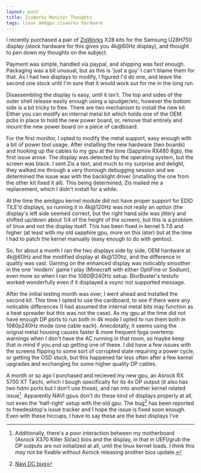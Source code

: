```yaml
---
layout: post
title: ZisWorks Monitor Thoughts
tags: linux amdgpu zisworks hardware
---
```


I recently purchased a pair of [ZisWorks](http://www.zisworks.com) X28 kits for the Samsung U28H750 display (stock hardware for this gives you 4k@60Hz display), and thought to pen down my thoughts on the subject.

Payment was simple, handled via paypal, and shipping was fast enough. Packaging was a bit unusual, but as this is 'just a guy' I can't blame them for that. As I had two displays to modify, I figured I'd do one, and leave the second one stock until I'm sure that it would work out for me in the long run.

Disassembling the display is easy, until it isn't. The top and sides of the outer shell release easily enough using a spudger/etc, however the bottom side is a bit tricky to free. There are two mechanism to install the new kit. Either you can modify an internal metal bit which holds one of the OEM pcbs in place to hold the new power board, or, remove that entirely and mount the new power board on a piece of cardboard.

For the first monitor, I opted to modify the metal support, easy enough with a bit of power tool usage. After installing the new hardware (two boards) and hooking up the cables to my gpu at the time (Sapphire RX480 8gb), the first issue arose. The display was detected by the operating system, but the screen was black. I sent Zis a text, and much to my surprise and delight, they walked me through a very thorough debugging session and we determined the issue was with the backlight driver (installing the one from the other kit fixed it all). This being determined, Zis mailed me a replacement, which I didn't install for a while.

At the time the amdgpu kernel module did not have proper support for EDID TILE'd displays, so running it in 4k@120Hz was not really an option (the display's left side seemed correct, but the right hand side was jittery and shifted up/down about 1/4 of the height of the screen), but this is a problem of linux and not the display itself. This has been fixed in kernel 5.7.6 and higher (at least with my old sapphire gpu, more on this later) but at the time I had to patch the kernel manually (easy enough to do with gentoo).

So, for about a month I ran the two displays side by side, OEM hardware at 4k@60Hz and the modified display at 4k@120hz, and the difference in quality was vast. Gaming on the enhanced display was noticably smoother in the one 'modern' game I play (Minecraft with either OptiFine or Sodium), even more so when I ran the 1080@240Hz setup. BlurBuster's testufo worked wonderfully even if it displayed a vsync not supported message.

After the initial testing month was over, I went ahead and installed the second kit. This time I opted to use the cardboard, to see if there were any noticable differences (I had assumed the internal metal bits may function as a heat spreader but this was not the case). As my gpu at the time did not have enough DP ports to run both in 4k mode I opted to run them both in 1080p240Hz mode (one cable each). Anecdotally, it seems using the orignal metal housing causes faster & more frequent fpga overtemp warnings when I don't have the AC running in that room, so maybe keep that in mind if you end up getting one of these. I did have a few issues with the screens flipping to some sort of corrupted state requiring a power cycle, or getting the OSD stuck, but this happened far less often after a few kernel upgrades and exchanging for some higher quality DP cables.

A month or so ago I purchased and recieved my new gpu, an Asrock RX 5700 XT Taichi, which I bough specifically for its 4x DP output (it also has two hdmi ports but I don't use those), and ran into another kernel related issue[^1]. Apparently NAVI gpus don't do these kind of displays properly at all, not even the 'half-right' setup with the old gpu. The bug[^2] has been reported to freedesktop's issue tracker and I hope the issue is fixed soon enough. Even with these hiccups, I have to say these are the best displays I've 

[^1]: Additionally, there's a poor interaction between my motherboard (Asrock X370 Killer Sli/ac) bios and the display, in that in UEFI/grub the DP outputs are not initialized at all, until the linux kernel loads. I think this may not be fixable without Asrock releasing another bios update.
[^2]: [Navi DC bug](https://gitlab.freedesktop.org/drm/amd/-/issues/1257)
